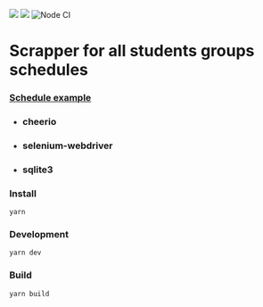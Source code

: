 <a href="https://codeclimate.com/github/Dimabytes/schedule-scrapper/maintainability"><img src="https://api.codeclimate.com/v1/badges/b96df5ab8c67eb74c4f0/maintainability" /></a>
<a href="https://codeclimate.com/github/Dimabytes/schedule-scrapper/test_coverage"><img src="https://api.codeclimate.com/v1/badges/b96df5ab8c67eb74c4f0/test_coverage" /></a>
![Node CI](https://github.com/Dimabytes/schedule-scrapper/workflows/Node%20CI/badge.svg)

# Scrapper for all students groups schedules

### [Schedule example](https://www.voenmeh.ru/trainee/timetable-stud)

* ### cheerio
* ### selenium-webdriver
* ### sqlite3

### Install

```
yarn
```

### Development

```
yarn dev
```

### Build

```
yarn build
```

